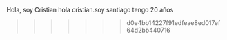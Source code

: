 Hola, soy Cristian
hola cristian.soy santiago tengo 20 años 
>>>>>>> d0e4bb14227f91edfeae8ed017ef64d2bb440716
